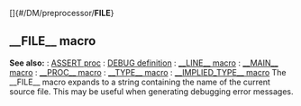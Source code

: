 []{#/DM/preprocessor/__FILE__}
## \_\_FILE\_\_ macro
**See also:**
:   [ASSERT proc](#/proc/ASSERT)
:   [DEBUG definition](#/DM/preprocessor/define/DEBUG)
:   [\_\_LINE\_\_ macro](#/DM/preprocessor/__LINE__)
:   [\_\_MAIN\_\_ macro](#/DM/preprocessor/__MAIN__)
:   [\_\_PROC\_\_ macro](#/DM/preprocessor/__PROC__)
:   [\_\_TYPE\_\_ macro](#/DM/preprocessor/__TYPE__)
:   [\_\_IMPLIED_TYPE\_\_ macro](#/DM/preprocessor/__IMPLIED_TYPE__)
The \_\_FILE\_\_ macro expands to a string containing the name of the
current source file. This may be useful when generating debugging error
messages.
